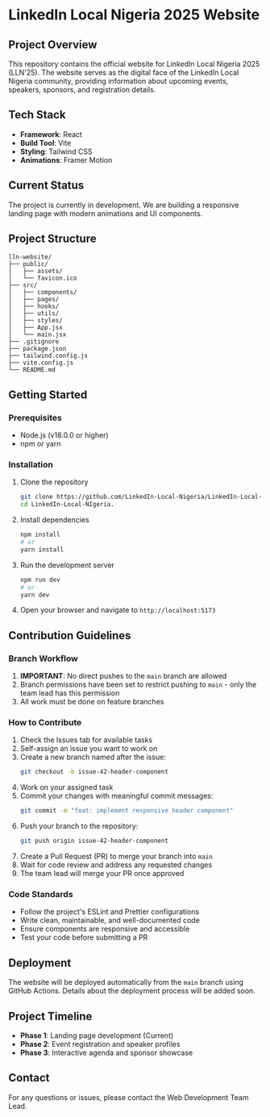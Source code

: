 # LinkedIn Local Nigeria 2025 Website

## Project Overview
This repository contains the official website for LinkedIn Local Nigeria 2025 (LLN'25). The website serves as the digital face of the LinkedIn Local Nigeria community, providing information about upcoming events, speakers, sponsors, and registration details.

## Tech Stack
- **Framework**: React
- **Build Tool**: Vite
- **Styling**: Tailwind CSS
- **Animations**: Framer Motion

## Current Status
The project is currently in development. We are building a responsive landing page with modern animations and UI components.

## Project Structure
```
lln-website/
├── public/
│   ├── assets/
│   └── favicon.ico
├── src/
│   ├── components/
│   ├── pages/
│   ├── hooks/
│   ├── utils/
│   ├── styles/
│   ├── App.jsx
│   └── main.jsx
├── .gitignore
├── package.json
├── tailwind.config.js
├── vite.config.js
└── README.md
```

## Getting Started

### Prerequisites
- Node.js (v18.0.0 or higher)
- npm or yarn

### Installation
1. Clone the repository
   ```bash
   git clone https://github.com/LinkedIn-Local-Nigeria/LinkedIn-Local-NIgeria.git
   cd LinkedIn-Local-NIgeria.
   ```

2. Install dependencies
   ```bash
   npm install
   # or
   yarn install
   ```

3. Run the development server
   ```bash
   npm run dev
   # or
   yarn dev
   ```

4. Open your browser and navigate to `http://localhost:5173`

## Contribution Guidelines

### Branch Workflow
1. **IMPORTANT**: No direct pushes to the `main` branch are allowed
2. Branch permissions have been set to restrict pushing to `main` - only the team lead has this permission
3. All work must be done on feature branches

### How to Contribute
1. Check the Issues tab for available tasks
2. Self-assign an issue you want to work on
3. Create a new branch named after the issue:
   ```bash
   git checkout -b issue-42-header-component
   ```
4. Work on your assigned task
5. Commit your changes with meaningful commit messages:
   ```bash
   git commit -m "feat: implement responsive header component"
   ```
6. Push your branch to the repository:
   ```bash
   git push origin issue-42-header-component
   ```
7. Create a Pull Request (PR) to merge your branch into `main`
8. Wait for code review and address any requested changes
9. The team lead will merge your PR once approved

### Code Standards
- Follow the project's ESLint and Prettier configurations
- Write clean, maintainable, and well-documented code
- Ensure components are responsive and accessible
- Test your code before submitting a PR

## Deployment
The website will be deployed automatically from the `main` branch using GitHub Actions. Details about the deployment process will be added soon.

## Project Timeline
- **Phase 1**: Landing page development (Current)
- **Phase 2**: Event registration and speaker profiles
- **Phase 3**: Interactive agenda and sponsor showcase

## Contact
For any questions or issues, please contact the Web Development Team Lead.
